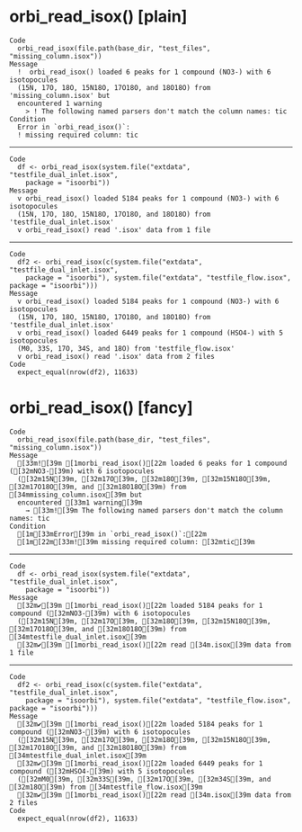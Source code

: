 # orbi_read_isox() [plain]

    Code
      orbi_read_isox(file.path(base_dir, "test_files", "missing_column.isox"))
    Message
      !  orbi_read_isox() loaded 6 peaks for 1 compound (NO3-) with 6 isotopocules
      (15N, 17O, 18O, 15N18O, 17O18O, and 18O18O) from 'missing_column.isox' but
      encountered 1 warning
        > ! The following named parsers don't match the column names: tic
    Condition
      Error in `orbi_read_isox()`:
      ! missing required column: tic

---

    Code
      df <- orbi_read_isox(system.file("extdata", "testfile_dual_inlet.isox",
        package = "isoorbi"))
    Message
      v orbi_read_isox() loaded 5184 peaks for 1 compound (NO3-) with 6 isotopocules
      (15N, 17O, 18O, 15N18O, 17O18O, and 18O18O) from 'testfile_dual_inlet.isox'
      v orbi_read_isox() read '.isox' data from 1 file

---

    Code
      df2 <- orbi_read_isox(c(system.file("extdata", "testfile_dual_inlet.isox",
        package = "isoorbi"), system.file("extdata", "testfile_flow.isox", package = "isoorbi")))
    Message
      v orbi_read_isox() loaded 5184 peaks for 1 compound (NO3-) with 6 isotopocules
      (15N, 17O, 18O, 15N18O, 17O18O, and 18O18O) from 'testfile_dual_inlet.isox'
      v orbi_read_isox() loaded 6449 peaks for 1 compound (HSO4-) with 5 isotopocules
      (M0, 33S, 17O, 34S, and 18O) from 'testfile_flow.isox'
      v orbi_read_isox() read '.isox' data from 2 files
    Code
      expect_equal(nrow(df2), 11633)

# orbi_read_isox() [fancy]

    Code
      orbi_read_isox(file.path(base_dir, "test_files", "missing_column.isox"))
    Message
      [33m![39m [1morbi_read_isox()[22m loaded 6 peaks for 1 compound ([32mNO3-[39m) with 6 isotopocules
      ([32m15N[39m, [32m17O[39m, [32m18O[39m, [32m15N18O[39m, [32m17O18O[39m, and [32m18O18O[39m) from [34mmissing_column.isox[39m but
      encountered [33m1 warning[39m
        → [33m![39m The following named parsers don't match the column names: tic
    Condition
      [1m[33mError[39m in `orbi_read_isox()`:[22m
      [1m[22m[33m![39m missing required column: [32mtic[39m

---

    Code
      df <- orbi_read_isox(system.file("extdata", "testfile_dual_inlet.isox",
        package = "isoorbi"))
    Message
      [32m✔[39m [1morbi_read_isox()[22m loaded 5184 peaks for 1 compound ([32mNO3-[39m) with 6 isotopocules
      ([32m15N[39m, [32m17O[39m, [32m18O[39m, [32m15N18O[39m, [32m17O18O[39m, and [32m18O18O[39m) from [34mtestfile_dual_inlet.isox[39m
      [32m✔[39m [1morbi_read_isox()[22m read [34m.isox[39m data from 1 file

---

    Code
      df2 <- orbi_read_isox(c(system.file("extdata", "testfile_dual_inlet.isox",
        package = "isoorbi"), system.file("extdata", "testfile_flow.isox", package = "isoorbi")))
    Message
      [32m✔[39m [1morbi_read_isox()[22m loaded 5184 peaks for 1 compound ([32mNO3-[39m) with 6 isotopocules
      ([32m15N[39m, [32m17O[39m, [32m18O[39m, [32m15N18O[39m, [32m17O18O[39m, and [32m18O18O[39m) from [34mtestfile_dual_inlet.isox[39m
      [32m✔[39m [1morbi_read_isox()[22m loaded 6449 peaks for 1 compound ([32mHSO4-[39m) with 5 isotopocules
      ([32mM0[39m, [32m33S[39m, [32m17O[39m, [32m34S[39m, and [32m18O[39m) from [34mtestfile_flow.isox[39m
      [32m✔[39m [1morbi_read_isox()[22m read [34m.isox[39m data from 2 files
    Code
      expect_equal(nrow(df2), 11633)

